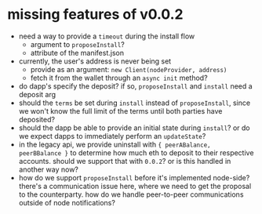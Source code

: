 # missing features of v0.0.2

- need a way to provide a `timeout` during the install flow
    - argument to `proposeInstall`?
    - attribute of the manifest.json
- currently, the user's address is never being set
    - provide as an argument: `new Client(nodeProvider, address)`
    - fetch it from the wallet through an `async init` method?
- do dapp's specify the deposit? if so, `proposeInstall` and `install` need a deposit arg
- should the `terms` be set during `install` instead of `proposeInstall`, since we won't know the full limit of the terms until both parties have deposited?
- should the dapp be able to provide an initial state during `install`? or do we expect dapps to immediately perform an `updateState`?
- in the legacy api, we provide uninstall with `{ peerABalance, peerBBalance }` to determine how much eth to deposit to their respective accounts. should we support that with `0.0.2`? or is this handled in another way now?
- how do we support `proposeInstall` before it's implemented node-side? there's a communication issue here, where we need to get the proposal to the counterparty. how do we handle peer-to-peer communications outside of node notifications?
